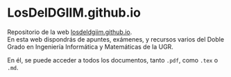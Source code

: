 # LosDelDGIIM.github.io

Repositorio de la web [losdeldgiim.github.io](losdeldgiim.github.io).  
En esta web dispondrás de apuntes, exámenes, y recursos varios del Doble Grado en Ingeniería Informática y Matemáticas de la UGR.

En él, se puede acceder a todos los documentos, tanto `.pdf`, como `.tex` o `.md`.
